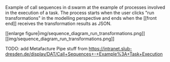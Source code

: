 Example of call sequences in d:swarm at the example of processes involved in the execution of a task. The process starts when the user clicks "run transformations" in the modelling perspective and ends when the [[front end]] receives the transformation results as JSON.

<!--- update image at https://intranet.slub-dresden.de/display/DAT/Call+Sequences+-+Example%3A+Task+Execution --> 
[[enlarge figure|img/sequence_diagram_run_transformations.png]]
[[img/sequence_diagram_run_transformations.png]]

TODO:  add Metafacture Pipe stuff from https://intranet.slub-dresden.de/display/DAT/Call+Sequences+-+Example%3A+Task+Execution